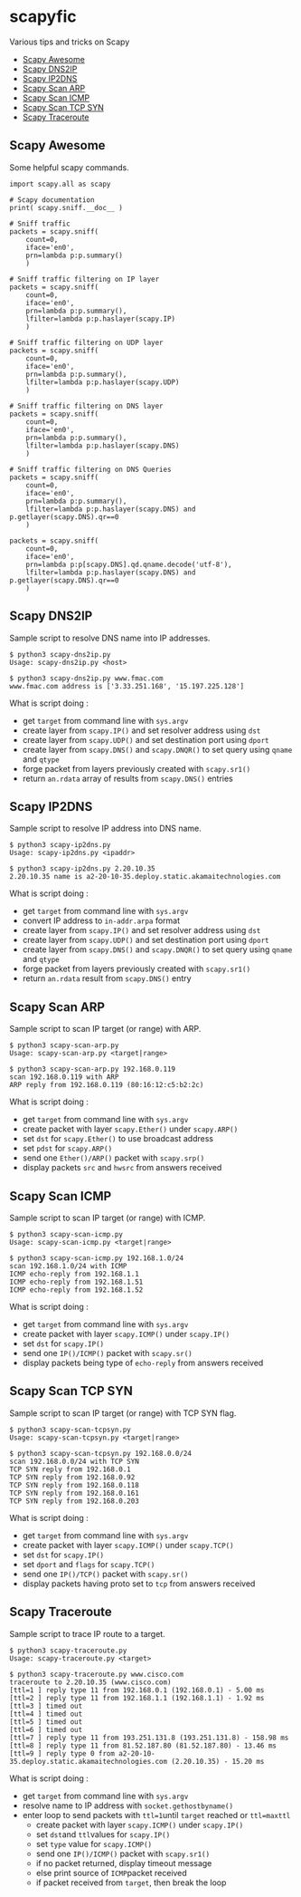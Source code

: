 # scapyfic

Various tips and tricks on Scapy

- [Scapy Awesome](#scapy-awesome)
- [Scapy DNS2IP](#scapy-dns2ip)
- [Scapy IP2DNS](#scapy-ip2dns)
- [Scapy Scan ARP](#scapy-scan-arp)
- [Scapy Scan ICMP](#scapy-scan-icmp)
- [Scapy Scan TCP SYN](#scapy-scan-tcp-syn)
- [Scapy Traceroute](#scapy-traceroute)

## Scapy Awesome

Some helpful scapy commands.

```
import scapy.all as scapy

# Scapy documentation
print( scapy.sniff.__doc__ )

# Sniff traffic
packets = scapy.sniff(
    count=0,
    iface='en0',
    prn=lambda p:p.summary()
    )

# Sniff traffic filtering on IP layer
packets = scapy.sniff(
    count=0,
    iface='en0',
    prn=lambda p:p.summary(),
    lfilter=lambda p:p.haslayer(scapy.IP)
    )

# Sniff traffic filtering on UDP layer
packets = scapy.sniff(
    count=0,
    iface='en0',
    prn=lambda p:p.summary(),
    lfilter=lambda p:p.haslayer(scapy.UDP)
    )

# Sniff traffic filtering on DNS layer
packets = scapy.sniff(
    count=0,
    iface='en0',
    prn=lambda p:p.summary(),
    lfilter=lambda p:p.haslayer(scapy.DNS)
    )

# Sniff traffic filtering on DNS Queries
packets = scapy.sniff(
    count=0,
    iface='en0',
    prn=lambda p:p.summary(),
    lfilter=lambda p:p.haslayer(scapy.DNS) and p.getlayer(scapy.DNS).qr==0
    )

packets = scapy.sniff(
    count=0,
    iface='en0',
    prn=lambda p:p[scapy.DNS].qd.qname.decode('utf-8'),
    lfilter=lambda p:p.haslayer(scapy.DNS) and p.getlayer(scapy.DNS).qr==0
    )
```

## Scapy DNS2IP

Sample script to resolve DNS name into IP addresses.

```
$ python3 scapy-dns2ip.py
Usage: scapy-dns2ip.py <host>

$ python3 scapy-dns2ip.py www.fmac.com
www.fmac.com address is ['3.33.251.168', '15.197.225.128']
```

What is script doing :

- get `target` from command line with `sys.argv`
- create layer from `scapy.IP()` and set resolver address using `dst`
- create layer from `scapy.UDP()` and set destination port using `dport`
- create layer from `scapy.DNS()` and `scapy.DNQR()` to set query using `qname` and `qtype`
- forge packet from layers previously created with `scapy.sr1()`
- return `an.rdata` array of results from `scapy.DNS()` entries

## Scapy IP2DNS

Sample script to resolve IP address into DNS name.

```
$ python3 scapy-ip2dns.py
Usage: scapy-ip2dns.py <ipaddr>

$ python3 scapy-ip2dns.py 2.20.10.35
2.20.10.35 name is a2-20-10-35.deploy.static.akamaitechnologies.com
```

What is script doing :

- get `target` from command line with `sys.argv`
- convert IP address to `in-addr.arpa` format
- create layer from `scapy.IP()` and set resolver address using `dst`
- create layer from `scapy.UDP()` and set destination port using `dport`
- create layer from `scapy.DNS()` and `scapy.DNQR()` to set query using `qname` and `qtype`
- forge packet from layers previously created with `scapy.sr1()`
- return `an.rdata` result from `scapy.DNS()` entry

## Scapy Scan ARP

Sample script to scan IP target (or range) with ARP.

```
$ python3 scapy-scan-arp.py
Usage: scapy-scan-arp.py <target|range>

$ python3 scapy-scan-arp.py 192.168.0.119
scan 192.168.0.119 with ARP
ARP reply from 192.168.0.119 (80:16:12:c5:b2:2c)
```

What is script doing :

- get `target` from command line with `sys.argv`
- create packet with layer `scapy.Ether()` under `scapy.ARP()`
- set `dst` for `scapy.Ether()` to use broadcast address
- set `pdst` for `scapy.ARP()`
- send one `Ether()/ARP()` packet with `scapy.srp()`
- display packets `src` and `hwsrc` from answers received

## Scapy Scan ICMP

Sample script to scan IP target (or range) with ICMP.

```
$ python3 scapy-scan-icmp.py
Usage: scapy-scan-icmp.py <target|range>

$ python3 scapy-scan-icmp.py 192.168.1.0/24
scan 192.168.1.0/24 with ICMP
ICMP echo-reply from 192.168.1.1
ICMP echo-reply from 192.168.1.51
ICMP echo-reply from 192.168.1.52
```

What is script doing :

- get `target` from command line with `sys.argv`
- create packet with layer `scapy.ICMP()` under `scapy.IP()`
- set `dst` for `scapy.IP()`
- send one `IP()/ICMP()` packet with `scapy.sr()`
- display packets being type of `echo-reply` from answers received

## Scapy Scan TCP SYN

Sample script to scan IP target (or range) with TCP SYN flag.

```
$ python3 scapy-scan-tcpsyn.py
Usage: scapy-scan-tcpsyn.py <target|range>

$ python3 scapy-scan-tcpsyn.py 192.168.0.0/24
scan 192.168.0.0/24 with TCP SYN
TCP SYN reply from 192.168.0.1
TCP SYN reply from 192.168.0.92
TCP SYN reply from 192.168.0.118
TCP SYN reply from 192.168.0.161
TCP SYN reply from 192.168.0.203
```

What is script doing :

- get `target` from command line with `sys.argv`
- create packet with layer `scapy.ICMP()` under `scapy.TCP()`
- set `dst` for `scapy.IP()`
- set `dport` and `flags` for `scapy.TCP()`
- send one `IP()/TCP()` packet with `scapy.sr()`
- display packets having proto set to `tcp` from answers received

## Scapy Traceroute

Sample script to trace IP route to a target.

```
$ python3 scapy-traceroute.py
Usage: scapy-traceroute.py <target>

$ python3 scapy-traceroute.py www.cisco.com
traceroute to 2.20.10.35 (www.cisco.com)
[ttl=1 ] reply type 11 from 192.168.0.1 (192.168.0.1) - 5.00 ms
[ttl=2 ] reply type 11 from 192.168.1.1 (192.168.1.1) - 1.92 ms
[ttl=3 ] timed out
[ttl=4 ] timed out
[ttl=5 ] timed out
[ttl=6 ] timed out
[ttl=7 ] reply type 11 from 193.251.131.8 (193.251.131.8) - 158.98 ms
[ttl=8 ] reply type 11 from 81.52.187.80 (81.52.187.80) - 13.46 ms
[ttl=9 ] reply type 0 from a2-20-10-35.deploy.static.akamaitechnologies.com (2.20.10.35) - 15.20 ms
```

What is script doing :

- get `target` from command line with `sys.argv`
- resolve name to IP address with `socket.gethostbyname()`
- enter loop to send packets with `ttl=1`until `target` reached or `ttl=maxttl`
  - create packet with layer `scapy.ICMP()` under `scapy.IP()`
  - set `dst`and `ttl`values for `scapy.IP()`
  - set `type` value for `scapy.ICMP()`
  - send one `IP()/ICMP()` packet with `scapy.sr1()`
  - if no packet returned, display timeout message
  - else print source of `ICMP`packet received
  - if packet received from `target`, then break the loop
